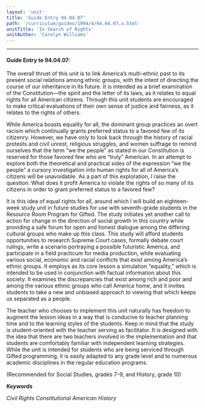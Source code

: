 ```yaml
---
layout: 'unit'
title: 'Guide Entry 94.04.07'
path: '/curriculum/guides/1994/4/94.04.07.x.html'
unitTitle: 'In Search of Rights'
unitAuthor: 'Carolyn Williams'
---
```


<body>
<hr/>
 <h4>
  Guide Entry to 94.04.07:
 </h4>
 The overall thrust of this unit is to link America’s multi-ethnic past to its present social relations among ethnic groups, with the intent of directing the course of our inheritance in its future. It is intended as a brief examination of the Constitution—the spirit and the letter of its laws, as it relates to equal rights for all American citizens. Through this unit students are encouraged to make critical evaluations of their own sense of justice and fairness, as it relates to the rights of others.
 <p>
  While America boasts equality for all, the dominant group practices an overt racism which continually grants preferred status to a favored few of its citizenry. However, we have only to look back through the history of racial protests and civil unrest, religious struggles, and women suffrage to remind ourselves that the term “we the people” as stated in our Constitution is reserved for those favored few who are “truly” American. In an attempt to explore both the theoretical and practical sides of the expression “we the people” a cursory investigation into human rights for all of America’s citizens will be unavoidable. As a part of this exploration, I raise the question: What does it profit America to violate the rights of so many of its citizens in order to grant preferred status to a favored few?
 </p>
 <p>
  It is this idea of equal rights for all, around which I will build an eighteen- week study unit in future studies for use with seventh-grade students in the Resource Room Program for Gifted. The study initiates yet another call to action for change in the direction of social growth in this country while providing a safe forum for open and honest dialogue among the differing cultural groups who make up this class. This study will afford students opportunities to research Supreme Court cases, formally debate court rulings, write a scenario portraying a possible futuristic America, and participate in a field practicum for media production, while evaluating various social, economic and racial conflicts that exist among America’s ethnic groups. It employs as its core lesson a simulation “equality,” which is intended to be used in conjunction with factual information about this society. It examines the discrepancies that exist among rich and poor and among the various ethnic groups who call America home, and it invites students to take a new and unbiased approach to viewing that which keeps us separated as a people.
 </p>
 <p>
  The teacher who chooses to implement this unit naturally has freedom to augment the lesson ideas in a way that is conducive to teacher planning time and to the learning styles of the students. Keep in mind that the study is student-oriented with the teacher serving as facilitator. It is designed with the idea that there are two teachers involved in the implementation and that students are comfortably familiar with independent learning strategies. While the unit is intended for students who are being serviced through Gifted programming, it is easily adapted to any grade level and to numerous academic disciplines in the regular education programs.
 </p>
 <p>
  (Recommended for Social Studies, grades 7-9, and History, grade 10)
 </p>
<p>
  <b>
   <i>
    Keywords
   </i>
  </b>
  <br/>
 </p>
 <p>
  <i>
   Civil Rights Constitutional American History
  </i>
 </p>

</body>
